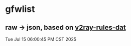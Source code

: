 # gfwlist
## raw -> json, based on [v2ray-rules-dat](https://github.com/Loyalsoldier/v2ray-rules-dat)
Tue Jul 15 06:00:45 PM CST 2025

